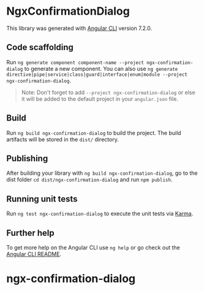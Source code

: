 # NgxConfirmationDialog

This library was generated with [Angular CLI](https://github.com/angular/angular-cli) version 7.2.0.

## Code scaffolding

Run `ng generate component component-name --project ngx-confirmation-dialog` to generate a new component. You can also use `ng generate directive|pipe|service|class|guard|interface|enum|module --project ngx-confirmation-dialog`.
> Note: Don't forget to add `--project ngx-confirmation-dialog` or else it will be added to the default project in your `angular.json` file. 

## Build

Run `ng build ngx-confirmation-dialog` to build the project. The build artifacts will be stored in the `dist/` directory.

## Publishing

After building your library with `ng build ngx-confirmation-dialog`, go to the dist folder `cd dist/ngx-confirmation-dialog` and run `npm publish`.

## Running unit tests

Run `ng test ngx-confirmation-dialog` to execute the unit tests via [Karma](https://karma-runner.github.io).

## Further help

To get more help on the Angular CLI use `ng help` or go check out the [Angular CLI README](https://github.com/angular/angular-cli/blob/master/README.md).
# ngx-confirmation-dialog
